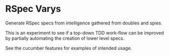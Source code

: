 # RSpec Varys

Generate RSpec specs from intelligence gathered from doubles and spies.

This is an experiment to see if a top-down TDD work-flow can be improved by partially automating the creation of lower level specs.

See the cucumber features for examples of intended usage.

